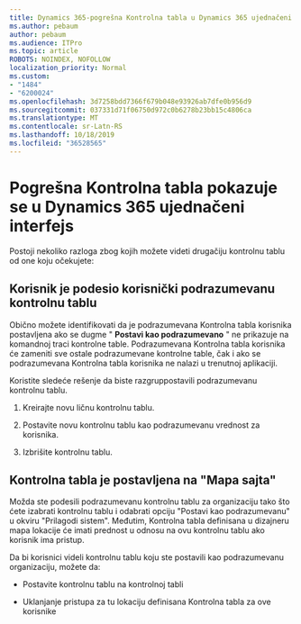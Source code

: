 ```yaml
---
title: Dynamics 365-pogrešna Kontrolna tabla u Dynamics 365 ujednačeni interfejs
ms.author: pebaum
author: pebaum
ms.audience: ITPro
ms.topic: article
ROBOTS: NOINDEX, NOFOLLOW
localization_priority: Normal
ms.custom:
- "1484"
- "6200024"
ms.openlocfilehash: 3d7258bdd7366f679b048e93926ab7dfe0b956d9
ms.sourcegitcommit: 037331d71f06750d972c0b6278b23bb15c4806ca
ms.translationtype: MT
ms.contentlocale: sr-Latn-RS
ms.lasthandoff: 10/18/2019
ms.locfileid: "36528565"
---
```

# <a name="wrong-dashboard-shows-in-dynamics-365-unified-interface"></a>Pogrešna Kontrolna tabla pokazuje se u Dynamics 365 ujednačeni interfejs

Postoji nekoliko razloga zbog kojih možete videti drugačiju kontrolnu tablu od one koju očekujete:

## <a name="the-user-has-set-a-user-default-dashboard"></a>Korisnik je podesio korisnički podrazumevanu kontrolnu tablu 

Obično možete identifikovati da je podrazumevana Kontrolna tabla korisnika postavljena ako se dugme " **Postavi kao podrazumevano** " ne prikazuje na komandnoj traci kontrolne table. Podrazumevana Kontrolna tabla korisnika će zameniti sve ostale podrazumevane kontrolne table, čak i ako se podrazumevana Kontrolna tabla korisnika ne nalazi u trenutnoj aplikaciji.

Koristite sledeće rešenje da biste razgruppostavili podrazumevanu kontrolnu tablu.

1. Kreirajte novu ličnu kontrolnu tablu.

2. Postavite novu kontrolnu tablu kao podrazumevanu vrednost za korisnika.

3. Izbrišite kontrolnu tablu.

## <a name="the-dashboard-is-set-in-the-sitemap"></a>Kontrolna tabla je postavljena na "Mapa sajta"

Možda ste podesili podrazumevanu kontrolnu tablu za organizaciju tako što ćete izabrati kontrolnu tablu i odabrati opciju "Postavi kao podrazumevanu" u okviru "Prilagodi sistem". Međutim, Kontrolna tabla definisana u dizajneru mapa lokacije će imati prednost u odnosu na ovu kontrolnu tablu ako korisnik ima pristup.

Da bi korisnici videli kontrolnu tablu koju ste postavili kao podrazumevanu organizaciju, možete da:

* Postavite kontrolnu tablu na kontrolnoj tabli

* Uklanjanje pristupa za tu lokaciju definisana Kontrolna tabla za ove korisnike
